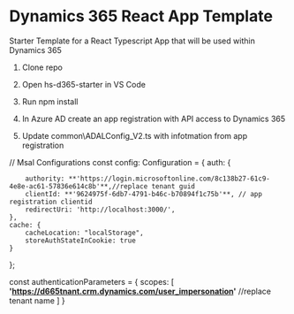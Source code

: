 # Dynamics 365 React App Template
Starter Template for a React Typescript App that will be used within Dynamics 365

1. Clone repo 

2. Open hs-d365-starter in VS Code

3. Run npm install

4. In Azure AD create an app registration with API access to Dynamics 365

5. Update common\ADALConfig_V2.ts with infotmation from app registration


// Msal Configurations
const config: Configuration = {
    auth: {

        authority: **'https://login.microsoftonline.com/8c138b27-61c9-4e8e-ac61-57836e614c8b'**,//replace tenant guid
        clientId: **'9624975f-6db7-4791-b46c-b70894f1c75b'**, // app registration clientid
        redirectUri: 'http://localhost:3000/',
    },
    cache: {
        cacheLocation: "localStorage",
        storeAuthStateInCookie: true
    }
};

const authenticationParameters = {
    scopes: [
        **'https://d665tnant.crm.dynamics.com/user_impersonation'** //replace tenant name
    ]
}
